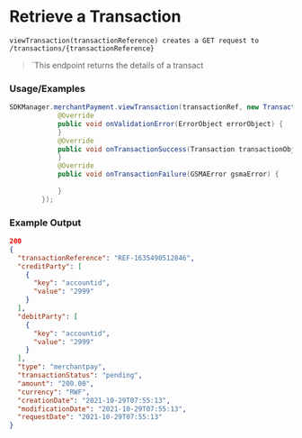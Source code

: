 # Retrieve a Transaction

`viewTransaction(transactionReference) creates a GET request to /transactions/{transactionReference}`

> `This endpoint returns the details of a transact

### Usage/Examples

```java
SDKManager.merchantPayment.viewTransaction(transactionRef, new TransactionInterface() {
            @Override
            public void onValidationError(ErrorObject errorObject) {
            }
            @Override
            public void onTransactionSuccess(Transaction transactionObject) {
            }
            @Override
            public void onTransactionFailure(GSMAError gsmaError) {
             
            }
        });
```

### Example Output

```json
200
{
  "transactionReference": "REF-1635490512846",
  "creditParty": [
    {
      "key": "accountid",
      "value": "2999"
    }
  ],
  "debitParty": [
    {
      "key": "accountid",
      "value": "2999"
    }
  ],
  "type": "merchantpay",
  "transactionStatus": "pending",
  "amount": "200.00",
  "currency": "RWF",
  "creationDate": "2021-10-29T07:55:13",
  "modificationDate": "2021-10-29T07:55:13",
  "requestDate": "2021-10-29T07:55:13"
}
```
